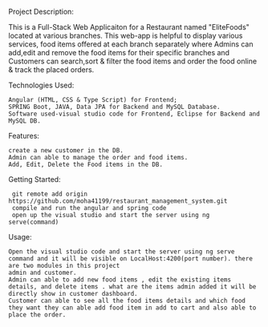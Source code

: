 Project Description:

  This is a Full-Stack Web Applicaiton for a Restaurant named "EliteFoods" located at various branches. This web-app is helpful to display various services, 
  food items offered at each branch separately where Admins can add,edit and remove the food items for their specific branches and Customers can search,sort &
  filter the food items and order the food online & track the placed orders.
  
Technologies Used:

    Angular (HTML, CSS & Type Script) for Frontend; 
    SPRING Boot, JAVA, Data JPA for Backend and MySQL Database. 
    Software used-visual studio code for Frontend, Eclipse for Backend and MySQL DB.
  
Features:

    create a new customer in the DB.
    Admin can able to manage the order and food items.
    Add, Edit, Delete the Food items in the DB.
    
    
Getting Started:

     git remote add origin https://github.com/moha41199/restaurant_management_system.git
     compile and run the angular and spring code
     open up the visual studio and start the server using ng serve(command)
        
Usage:

    Open the visual studio code and start the server using ng serve command and it will be visible on LocalHost:4200(port number). there are two modules in this project
    admin and customer.
    Admin can able to add new food items , edit the existing items details, and delete items . what are the items admin added it will be directly show in customer dashboard.
    Customer can able to see all the food items details and which food they want they can able add food item in add to cart and also able to place the order.
